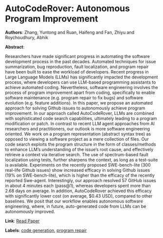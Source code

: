 # AutoCodeRover: Autonomous Program Improvement

**Authors**: Zhang, Yuntong and Ruan, Haifeng and Fan, Zhiyu and Roychoudhury, Abhik

**Abstract**:

Researchers have made significant progress in automating the software development process in the past decades. Automated techniques for issue summarization, bug reproduction, fault localization, and program repair have been built to ease the workload of developers. Recent progress in Large Language Models (LLMs) has significantly impacted the development process, where developers can use LLM-based programming assistants to achieve automated coding. Nevertheless, software engineering involves the process of program improvement apart from coding, specifically to enable software maintenance (e.g. program repair to fix bugs) and software evolution (e.g. feature additions). In this paper, we propose an automated approach for solving Github issues to autonomously achieve program improvement. In our approach called AutoCodeRover, LLMs are combined with sophisticated code search capabilities, ultimately leading to a program modification or patch. In contrast to recent LLM agent approaches from AI researchers and practitioners, our outlook is more software engineering oriented. We work on a program representation (abstract syntax tree) as opposed to viewing a software project as a mere collection of files. Our code search exploits the program structure in the form of classes/methods to enhance LLM’s understanding of the issue’s root cause, and effectively retrieve a context via iterative search. The use of spectrum-based fault localization using tests, further sharpens the context, as long as a test-suite is available. Experiments on the recently proposed SWE-bench-lite (300 real-life Github issues) show increased efficacy in solving Github issues (19\% on SWE-bench-lite), which is higher than the efficacy of the recently reported Swe-agent. Interestingly, our approach resolved 57 GitHub issues in about 4 minutes each (pass@1), whereas developers spent more than 2.68 days on average. In addition, AutoCodeRover achieved this efficacy with significantly lower cost (on average, $0.43 USD), compared to other baselines. We posit that our workflow enables autonomous software engineering, where, in future, auto-generated code from LLMs can be autonomously improved.

**Link**: [Read Paper](https://doi.org/10.1145/3650212.3680384)

**Labels**: [code generation](../../labels/code_generation.md), [program repair](../../labels/program_repair.md)

